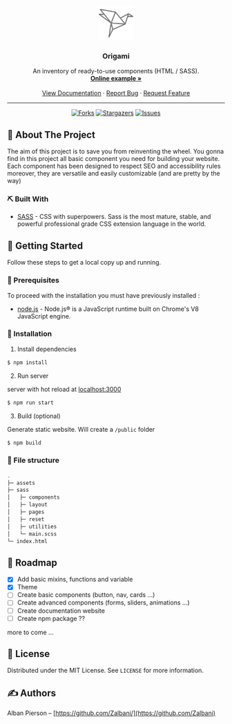 <!-- PROJECT LOGO -->
<br />
<p align="center">
  <a href="https://github.com/zalbani-lab/Origami">
    <img src="./origami.svg" alt="origami logo" width="80px">
  </a>

  <h3 align="center">Origami</h3>

  <p align="center">
    An inventory of ready-to-use components (HTML / SASS).
    <br />
    <a href="https://origami.zalbani.dev"><strong>Online example »</strong></a>
    <br />
    <br />
    <a href="https://github.com/zalbani-lab/Origami">View Documentation</a>
    ·
    <a href="https://github.com/zalbani-lab/Origami">Report Bug</a>
    ·
    <a href="https://github.com/zalbani-lab/Origami">Request Feature</a>
  </p>
  <hr/>
</p>
<div align="center">

[![Forks][forks-shield]][forks-url]
[![Stargazers][stars-shield]][stars-url]
[![Issues][issues-shield]][issues-url]

</div>

## 🧐 About The Project <a name = "about"></a>

The aim of this project is to save you from reinventing the wheel. You gonna find in this project all basic component you need for building your website. Each component has been designed to respect SEO and accessibility rules moreover, they are versatile and easily customizable (and are pretty by the way)

### ⛏️ Built With

- [SASS](https://sass-lang.com/) - CSS with superpowers. Sass is the most mature, stable, and powerful professional grade CSS extension language in the world.

## 🏁 Getting Started <a name = "getting_started"></a>

Follow these steps to get a local copy up and running.

### 🔧 Prerequisites

To proceed with the installation you must have previously installed :

- [node.js](https://nodejs.org/en/download/) - Node.js® is a JavaScript runtime built on Chrome's V8 JavaScript engine.

### 🚀 Installation

1. Install dependencies

```sh
$ npm install
```

2. Run server

server with hot reload at [localhost:3000](http://localhost:3000)

```sh
$ npm run start
```

3. Build (optional)

Generate static website. Will create a `/public` folder

```sh
$ npm build
```

### 🎈 File structure

```sh
.
├─ assets
├─ sass
│   ├─ components
│   ├─ layout
│   ├─ pages
│   ├─ reset
│   ├─ utilities
│   └─ main.scss
└─ index.html
```

## 🚧 Roadmap <a name = "roadmap"></a>

- [x] Add basic mixins, functions and variable
- [x] Theme
- [ ] Create basic components (button, nav, cards ...)
- [ ] Create advanced components (forms, sliders, animations ...)
- [ ] Create documentation website
- [ ] Create npm package ??

more to come ...

## 📝 License <a name = "license"></a>

Distributed under the MIT License. See `LICENSE` for more information.

## ✍️ Authors <a name = "authors"></a>

Alban Pierson – [https://github.com/Zalbani/](https://github.com/Zalbani)

<!--
## 🎉 Acknowledgements <a name = "acknowledgement"></a>

- Hat tip to anyone whose code was used
- Inspiration
- References
-->

<!-- MARKDOWN LINKS & IMAGES -->
<!-- https://www.markdownguide.org/basic-syntax/#reference-style-links -->

[forks-shield]: https://img.shields.io/github/forks/zalbani-lab/Origami?style=for-the-badge
[forks-url]: https://github.com/zalbani-lab/Origami/network/members
[stars-shield]: https://img.shields.io/github/stars/zalbani-lab/Origami?style=for-the-badge
[stars-url]: https://github.com/zalbani-lab/Origami/stargazers
[issues-shield]: https://img.shields.io/github/issues/zalbani-lab/Origami?style=for-the-badge
[issues-url]: https://github.com/zalbani-lab/Origami/issues
